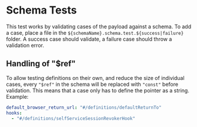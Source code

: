 # Schema Tests

This test works by validating cases of the payload against a schema.
To add a case, place a file in the `${schemaName}.schema.test.${success|failure}` folder.
A success case should validate, a failure case should throw a validation error.

## Handling of "$ref"

To allow testing definitions on their own, and reduce the size of individual cases,
every `"$ref"` in the schema will be replaced with `"const"` before validation.
This means that a case only has to define the pointer as a string. Example:

```yaml
default_browser_return_url: "#/definitions/defaultReturnTo"
hooks:
  - "#/definitions/selfServiceSessionRevokerHook"
```
